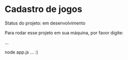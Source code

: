 <h1>Cadastro de jogos</h1>

Status do projeto: em desenvolvimento

Para rodar esse projeto em sua máquina, por favor digite:

...

node app.js
...
:)